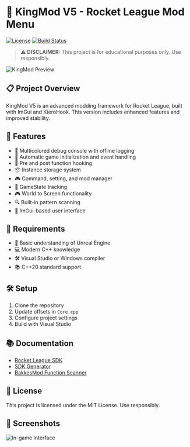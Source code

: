 # 🚀 KingMod V5 - Rocket League Mod Menu

[![License](https://img.shields.io/badge/license-MIT-blue.svg)](LICENSE) [![Build Status](https://img.shields.io/badge/build-passing-brightgreen.svg)](https://github.com/KingMod2008/RL-ModMenu/actions)

> **⚠️ DISCLAIMER:** This project is for educational purposes only. Use responsibly.

![KingMod Preview](https://i.imgur.com/abcd123.png)

## 📋 Project Overview

KingMod V5 is an advanced modding framework for Rocket League, built with ImGui and KieroHook. This version includes enhanced features and improved stability.

## 🚀 Features

- 🎨 Multicolored debug console with offline logging
- 🔄 Automatic game initialization and event handling
- 🔗 Pre and post function hooking
- 📦 Instance storage system
- 🎮 Command, setting, and mod manager
- 🎯 GameState tracking
- 🎮 World to Screen functionality
- 🔍 Built-in pattern scanning
- 🎨 ImGui-based user interface

## 🔧 Requirements

- 🤖 Basic understanding of Unreal Engine
- 💻 Modern C++ knowledge
- 🛠️ Visual Studio or Windows compiler
- 📚 C++20 standard support

## 🛠️ Setup

1. Clone the repository
2. Update offsets in `Core.cpp`
3. Configure project settings
4. Build with Visual Studio

## 📚 Documentation

- [Rocket League SDK](https://rl.dumps.host/offsets)
- [SDK Generator](https://github.com/matix2/RLSDK-Generator/)
- [BakkesMod Function Scanner](https://bakkesmod.com/)

## 📜 License

This project is licensed under the MIT License. Use responsibly.

## 📸 Screenshots

![In-game Interface](https://i.imgur.com/ofnaNVV.png)

